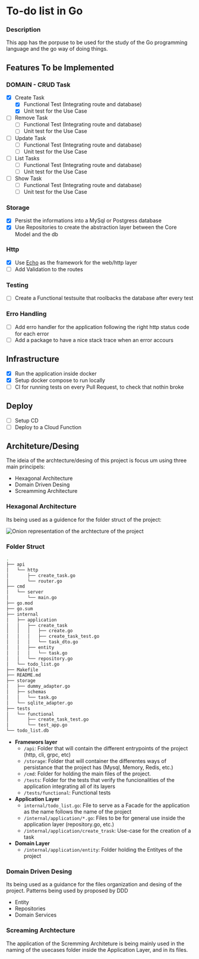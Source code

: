 # To-do list in Go

### Description

This app has the porpuse to be used for the study of the Go programming language and the go way of doing things.

## Features To be Implemented

### DOMAIN - CRUD Task

- [x] Create Task
  - [x] Functional Test (Integrating route and database)
  - [x] Unit test for the Use Case
- [ ] Remove Task
  - [ ] Functional Test (Integrating route and database)
  - [ ] Unit test for the Use Case
- [ ] Update Task
  - [ ] Functional Test (Integrating route and database)
  - [ ] Unit test for the Use Case
- [ ] List Tasks
  - [ ] Functional Test (Integrating route and database)
  - [ ] Unit test for the Use Case
- [ ] Show Task
  - [ ] Functional Test (Integrating route and database)
  - [ ] Unit test for the Use Case

### Storage

- [x] Persist the informations into a MySql or Postgress database
- [x] Use Repositories to create the abstraction layer between the Core Model and the db

### Http

- [x] Use [Echo](https://echo.labstack.com/) as the framework for the web/http layer
- [ ] Add Validation to the routes

### Testing

- [ ] Create a Functional testsuite that roolbacks the database after every test

### Erro Handling

- [ ] Add erro handler for the application following the right http status code for each error
- [ ] Add a package to have a nice stack trace when an error accours

## Infrastructure

- [x] Run the application inside docker
- [x] Setup docker compose to run locally
- [ ] CI for running tests on every Pull Request, to check that nothin broke

## Deploy

- [ ] Setup CD
- [ ] Deploy to a Cloud Function

## Architeture/Desing

The ideia of the archtecture/desing of this project is focus um using three main principels:

- Hexagonal Architecture
- Domain Driven Desing
- Screamming Architecture

### Hexagonal Architecture

Its being used as a guidence for the folder struct of the project:

![Onion representation of the archtecture of the project](https://user-images.githubusercontent.com/26884793/219226513-28d48bfe-2cc1-4112-a720-f9a438890ae8.png)

### Folder Struct

```bash
.
├── api
│   └── http
│       ├── create_task.go
│       └── router.go
├── cmd
│   └── server
│       └── main.go
├── go.mod
├── go.sum
├── internal
│   ├── application
│   │   ├── create_task
│   │   │   ├── create.go
│   │   │   ├── create_task_test.go
│   │   │   └── task_dto.go
│   │   ├── entity
│   │   │   └── task.go
│   │   └── repository.go
│   └── todo_list.go
├── Makefile
├── README.md
├── storage
│   ├── dummy_adapter.go
│   ├── schemas
│   │   └── task.go
│   └── sqlite_adapter.go
├── tests
│   └── functional
│       ├── create_task_test.go
│       └── test_app.go
└── todo_list.db
```

- **Framewors layer**
  - `/api`: Folder that will contain the different entrypoints of the project (http, cli, grpc, etc)
  - `/storage`: Folder that will container the differentes ways of persistance that the project has (Mysql, Memory, Redis, etc.)
  - `/cmd`: Folder for holding the main files of the project.
  - `/tests`: Folder for the tests that verify the funcionalities of the application integrating all of its layers
  - `/tests/functional`: Functional tests
- **Application Layer**
  - `internal/todo_list.go`: File to serve as a Facade for the application as the name follows the name of the project
  - `/internal/application/*.go`: Files to be for general use inside the application layer (repository.go, etc.)
  - `/internal/application/create_trask`: Use-case for the creation of a task
- **Domain Layer**
  - `/internal/application/entity`: Folder holding the Entityes of the project

### Domain Driven Desing

Its being used as a guidance for the files organization and desing of the project. Patterns being used by proposed by DDD

- Entity
- Repositories
- Domain Services

### Screaming Archtecture

The application of the Scremming Architeture is being mainly used in the naming of the usecases folder inside the Application Layer, and in its files.
